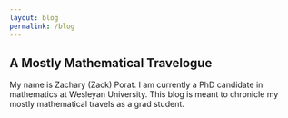 ```yaml
---
layout: blog
permalink: /blog
---
```


## <a href="blog"></a> A Mostly Mathematical Travelogue

My name is Zachary (Zack) Porat. I am currently a PhD candidate in mathematics at Wesleyan University.  This blog is meant to chronicle my mostly mathematical travels as a grad student. 
